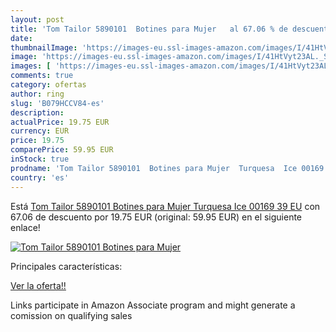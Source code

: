 ```yaml
---
layout: post
title: 'Tom Tailor 5890101  Botines para Mujer   al 67.06 % de descuento'
date: 
thumbnailImage: 'https://images-eu.ssl-images-amazon.com/images/I/41HtVyt23AL._SL200_.jpg'
image: 'https://images-eu.ssl-images-amazon.com/images/I/41HtVyt23AL._SL200_.jpg'
images: [ 'https://images-eu.ssl-images-amazon.com/images/I/41HtVyt23AL._SL200_.jpg' ]
comments: true
category: ofertas
author: ring
slug: 'B079HCCV84-es'
description:
actualPrice: 19.75 EUR
currency: EUR
price: 19.75
comparePrice: 59.95 EUR
inStock: true
prodname: 'Tom Tailor 5890101  Botines para Mujer  Turquesa  Ice 00169   39 EU'
country: 'es'
---
```


Está [Tom Tailor 5890101  Botines para Mujer  Turquesa  Ice 00169   39 EU](https://www.amazon.es/dp/B079HCCV84/?tag=tolees-21) con 67.06 de descuento por 19.75 EUR (original: 59.95 EUR) en el siguiente enlace!

[![Tom Tailor 5890101  Botines para Mujer  ](https://images-eu.ssl-images-amazon.com/images/I/41HtVyt23AL._SL200_.jpg)](https://www.amazon.es/dp/B079HCCV84/?tag=tolees-21)

Principales características:


[Ver la oferta!!](https://www.amazon.es/dp/B079HCCV84/?tag=tolees-21)

Links participate in Amazon Associate program and might generate a comission on qualifying sales


